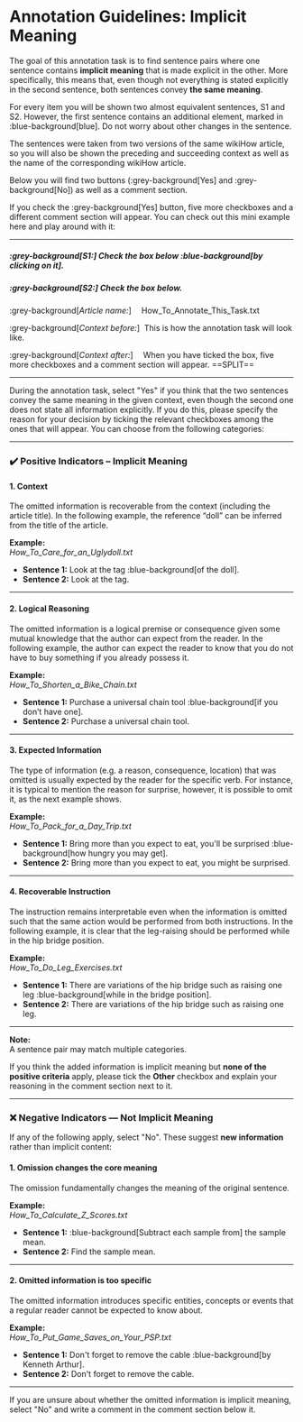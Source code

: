 # Annotation Guidelines: Implicit Meaning

The goal of this annotation task is to find sentence pairs where one sentence contains **implicit meaning** that is made explicit in the other. More specifically, this means that, even though not everything is stated explicitly in the second sentence, both sentences convey **the same meaning**.

For every item you will be shown two almost equivalent sentences, S1 and S2. However, the first sentence contains an additional element, marked in :blue-background[blue]. Do not worry about other changes in the sentence.

The sentences were taken from two versions of the same wikiHow article, so you will also be shown the preceding and succeeding context as well as the name of the corresponding wikiHow article.

Below you will find two buttons (:grey-background[Yes] and :grey-background[No]) as well as a comment section.

If you check the :grey-background[Yes] button, five more checkboxes and a different comment section will appear. You can check out this mini example here and play around with it:

---

##### :grey-background[**S1:**] Check the box below :blue-background[by clicking on it].
##### :grey-background[**S2:**] Check the box below.  

:grey-background[*Article name:*] &emsp;How_To_Annotate_This_Task.txt

:grey-background[*Context before:*] &nbsp;This is how the annotation task will look like. 

:grey-background[*Context after:*] &emsp;When you have ticked the box, five more checkboxes and a comment section will appear.
==SPLIT==

---

During the annotation task, select "Yes" if you think that the two sentences convey the same meaning in the given context, even though the second one does not state all information explicitly. If you do this, please specify the reason for your decision by ticking the relevant checkboxes among the ones that will appear. You can choose from the following categories:

---

### ✔️ Positive Indicators – Implicit Meaning

#### **1. Context**
The omitted information is recoverable from the context (including the article title). In the following example, the reference “doll” can be inferred from the title of the article.

**Example:**  
*How_To_Care_for_an_Uglydoll.txt*  
- **Sentence 1:** Look at the tag :blue-background[of the doll].
- **Sentence 2:** Look at the tag.  

---

#### **2. Logical Reasoning**
The omitted information is a logical premise or consequence given some mutual knowledge that the author can expect from the reader. In the following example, the author can expect the reader to know that you do not have to buy something if you already possess it.

**Example:**  
*How_To_Shorten_a_Bike_Chain.txt*  
- **Sentence 1:** Purchase a universal chain tool :blue-background[if you don’t have one].
- **Sentence 2:** Purchase a universal chain tool.  

---

#### **3. Expected Information**

The type of information (e.g. a reason, consequence, location) that was omitted is usually expected by the reader for the specific verb. For instance, it is typical to mention the reason for surprise, however, it is possible to omit it, as the next example shows.

**Example:**  
*How_To_Pack_for_a_Day_Trip.txt*  
- **Sentence 1:** Bring more than you expect to eat, you'll be surprised :blue-background[how hungry you may get].
- **Sentence 2:** Bring more than you expect to eat, you might be surprised.  

---

#### **4. Recoverable Instruction**
The instruction remains interpretable even when the information is omitted such that the same action would be performed from both instructions. In the following example, it is clear that the leg-raising should be performed while in the hip bridge position.

**Example:**  
*How_To_Do_Leg_Exercises.txt*  
- **Sentence 1:** There are variations of the hip bridge such as raising one leg :blue-background[while in the bridge position].
- **Sentence 2:** There are variations of the hip bridge such as raising one leg.  

---

**Note:**  
A sentence pair may match multiple categories.  

[comment]: # (For example, the third sentence could also fall under **Context**, since what one might be surprised about is evident from the immediate context.)

If you think the added information is implicit meaning but **none of the positive criteria** apply, please tick the **Other** checkbox and explain your reasoning in the comment section next to it.

---

### ❌ Negative Indicators — Not Implicit Meaning

If any of the following apply, select "No". These suggest **new information** rather than implicit content:

#### **1. Omission changes the core meaning**
The omission fundamentally changes the meaning of the original sentence.

**Example:**  
*How_To_Calculate_Z_Scores.txt*  
- **Sentence 1:** :blue-background[Subtract each sample from] the sample mean.
- **Sentence 2:** Find the sample mean.  

---

#### **2. Omitted information is too specific**
The omitted information introduces specific entities, concepts or events that a regular reader cannot be expected to know about.

**Example:**  
*How_To_Put_Game_Saves_on_Your_PSP.txt*  
- **Sentence 1:** Don't forget to remove the cable :blue-background[by Kenneth Arthur].
- **Sentence 2:** Don't forget to remove the cable.  

---

If you are unsure about whether the omitted information is implicit meaning, select "No" and write a comment in the comment section below it.

